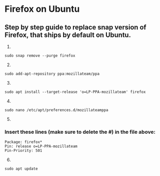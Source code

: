 # Firefox on Ubuntu
## Step by step guide to replace snap version of Firefox, that ships by default on Ubuntu.

1)
`sudo snap remove --purge firefox`

2)
`sudo add-apt-repository ppa:mozillateam/ppa`

3)
`sudo apt install --target-release 'o=LP-PPA-mozillateam' firefox`

4)
`sudo nano /etc/apt/preferences.d/mozillateamppa`

5)
### Insert these lines (make sure to delete the #) in the file above:
`Package: firefox*`<br />
`Pin: release o=LP-PPA-mozillateam`<br />
`Pin-Priority: 501`

6)
`sudo apt update`
